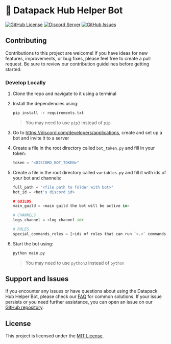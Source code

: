<!-- # Datapack Helper
repo for the datapack helper discord bot :)
readme placholder -->

# 🤖 Datapack Hub Helper Bot

[![GitHub License](https://img.shields.io/badge/License-MIT-blue.svg)](LICENSE.md)
[![Discord Server](https://img.shields.io/discord/935560260725379143?color=7289DA&label=Discord&logo=discord)](https://discord.datapackhub.net/)
[![GitHub Issues](https://img.shields.io/github/issues/Datapack-Hub/bot)](https://github.com/Datapack-Hub/bot/issues)

## Contributing

Contributions to this project are welcome! If you have ideas for new features, improvements, or bug fixes, please feel free to create a pull request. Be sure to review our contribution guidelines before getting started.

### Develop Locally

1. Clone the repo and navigate to it using a terminal
2. Install the dependencies using:

   ```bash
   pip install -r requirements.txt
   ```

   > You may need to use `pip3` instead of `pip`

3. Go to <https://discord.com/developers/applications>, create and set up a bot and invite it to a server
4. Create a file in the root directory called `bot_token.py` and fill in your token:
   
   ```py
   token = "<DISCORD_BOT_TOKEN>"
   ```

5. Create a file in the root directory called `variables.py` and fill it with ids of your bot and channels:
   
   ```py
   full_path = "<file path to folder with bot>"
   bot_id = <bot's discord id>

   # GUILDS
   main_guild = <main guild the bot will be active in>

   # CHANNELS
   logs_channel = <log channel id>

   # ROLES
   special_commands_roles = [<ids of roles that can run `>.<` commands>]
   ```

6. Start the bot using:
   
   ```bash
   python main.py
   ```
   
   > You may need to use `python3` instead of `python`

## Support and Issues

If you encounter any issues or have questions about using the Datapack Hub Helper Bot, please check our [FAQ](https://discord.datapackhub.net/faq) for common solutions. If your issue persists or you need further assistance, you can open an issue on our [GitHub repository](https://github.com/Datapack-Hub/bot/issues).

## License

This project is licensed under the [MIT License](LICENSE.md).
